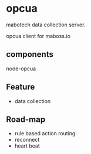 opcua
=======

mabotech data collection server.

opcua client for maboss.io

## components

node-opcua

## Feature

- data collection

## Road-map

- rule based action routing
- reconnect
- heart beat